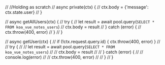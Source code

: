 // //Holding as scratch
// async private(ctx) {
//     ctx.body = {'message': ctx.state.user}
// }

// async getAllUsers(ctx) {
//     try {
//         let result = await pool.query(`SELECT * FROM koa_vue_notes_users`)
//         ctx.body = result
//     } catch (error) {
//         ctx.throw(400, error)
//     }
// }

// async getUser(ctx) {
//     if (!ctx.request.query.id) { ctx.throw(400, error) }
//     // try {
//     //     let result = await pool.query(`SELECT * FROM koa_vue_notes_users`)
//     //     ctx.body = result
//     // } catch (error) {
//     //     console.log(error)
//     //     ctx.throw(400, error)
//     // }
// }